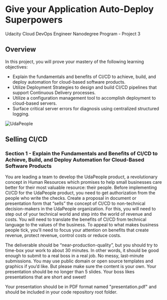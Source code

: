 # Give your Application Auto-Deploy Superpowers
Udacity Cloud DevOps Engineer Nanodegree Program - Project 3

## Overview
In this project, you will prove your mastery of the following learning objectives:
  - Explain the fundamentals and benefits of CI/CD to achieve, build, and deploy automation for cloud-based software products.
  - Utilize Deployment Strategies to design and build CI/CD pipelines that support Continuous Delivery processes.
  - Utilize a configuration management tool to accomplish deployment to cloud-based servers.
  - Surface critical server errors for diagnosis using centralized structured logging.

![UdaPeople](https://video.udacity-data.com/topher/2020/July/5f08a713_udapeople/udapeople.png)

## Selling CI/CD

### Section 1 - Explain the Fundamentals and Benefits of CI/CD to Achieve, Build, and Deploy Automation for Cloud-Based Software Products
You are leading a team to develop the UdaPeople product, a revolutionary concept in Human Resources which promises to help small businesses care better for their most valuable resource: their people. Before implementing CI/CD for the UdaPeople product, you need to get authorization from the people who write the checks. Create a proposal in document or presentation form that “sells” the concept of CI/CD to non-technical decision-makers in the UdaPeople organization. For this, you will need to step out of your technical world and step into the world of revenue and costs. You will need to translate the benefits of CI/CD from technical language to the values of the business. To appeal to what makes business people tick, you’ll need to focus your attention on benefits that create revenue, protect revenue, control costs or reduce costs.

The deliverable should be “near-production-quality”, but you should try to time-box your work to about 30 minutes. In other words, it should be good enough to submit to a real boss in a real job. No messy, last-minute submissions. You may use public domain or open source templates and graphics if you’d like. But please make sure the content is your own. Your presentation should be no longer than 5 slides. Your boss likes presentations that are short and sweet!

Your presentation should be in PDF format named "presentation.pdf" and should be included in your code repository root folder.